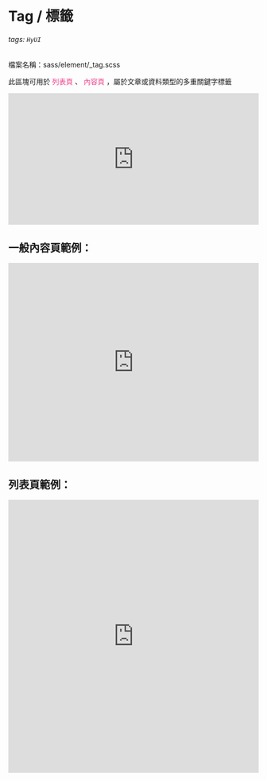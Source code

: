# Tag / 標籤

###### tags: `HyUI`

檔案名稱：sass/element/\_tag.scss

此區塊可用於 <font color="#EE428B">列表頁</font> 、 <font color="#EE428B">內容頁</font> ，屬於文章或資料類型的多重關鍵字標籤

<iframe height="265" style="width: 100%;" scrolling="no" title="Tag / 標籤" src="https://codepen.io/u00hyui/embed/KKWVEpL?height=265&theme-id=dark&default-tab=html,result" frameborder="no" loading="lazy" allowtransparency="true" allowfullscreen="true">
  See the Pen <a href='https://codepen.io/u00hyui/pen/KKWVEpL'>Tag / 標籤</a> by u00hyui
  (<a href='https://codepen.io/u00hyui'>@u00hyui</a>) on <a href='https://codepen.io'>CodePen</a>.
</iframe>

## 一般內容頁範例：

<iframe height="400" style="width: 100%;" scrolling="no" title="tag內容頁範例" src="https://codepen.io/u00hyui/embed/jOBjJab?defaultTab=html%2Cresult" frameborder="no" loading="lazy" allowtransparency="true" allowfullscreen="true">
  See the Pen <a href="https://codepen.io/u00hyui/pen/jOBjJab">
  tag內容頁範例</a> by u00hyui (<a href="https://codepen.io/u00hyui">@u00hyui</a>)
  on <a href="https://codepen.io">CodePen</a>.
</iframe>

## 列表頁範例：

<iframe height="550" style="width: 100%;" scrolling="no" title="tag列表頁範例" src="https://codepen.io/u00hyui/embed/vYxqMBw?defaultTab=html%2Cresult" frameborder="no" loading="lazy" allowtransparency="true" allowfullscreen="true">
  See the Pen <a href="https://codepen.io/u00hyui/pen/vYxqMBw">
  tag列表頁範例</a> by u00hyui (<a href="https://codepen.io/u00hyui">@u00hyui</a>)
  on <a href="https://codepen.io">CodePen</a>.
</iframe>

<style>
.ui-infobar{
max-width:95%;
}
.markdown-body{
max-width:95%;
}
</style>
